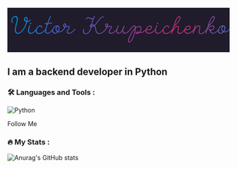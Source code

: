 ![Header](https://github.com/Victor-Krupeichenko/victor-krupeichenko/blob/main/assets/name.gif)

## I am a backend developer in Python

### :hammer_and_wrench: Languages and Tools :

  ![Python](https://img.shields.io/badge/-<Python>-<COLOR>)



Follow Me
### :fire: My Stats :
![Anurag's GitHub stats](https://github-readme-stats.vercel.app/api?username=victor-krupeichenko&show_icons=true&theme=radical)

